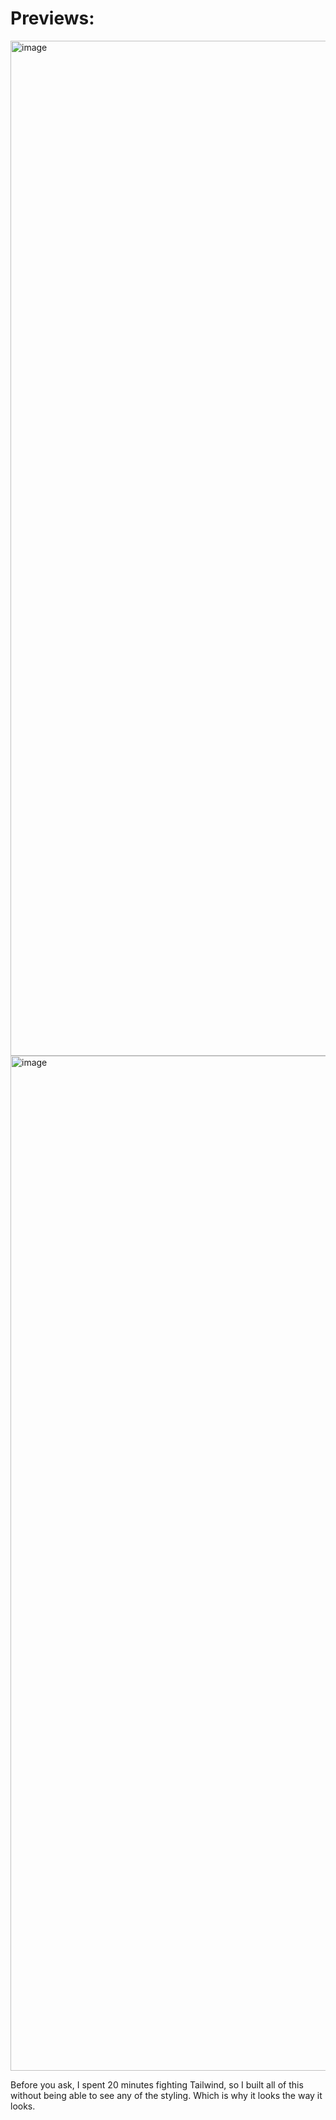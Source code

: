 # Previews:

<img width="1624" alt="image" src="https://github.com/user-attachments/assets/3edefd7f-9f08-4f47-923b-9c4b4c878505" />

<img width="1624" alt="image" src="https://github.com/user-attachments/assets/66e2105f-0509-48e3-bb03-ab1f9d018c59" />

Before you ask, I spent 20 minutes fighting Tailwind, so I built all of this without being able to see any of the styling. Which is why it looks the way it looks. 
